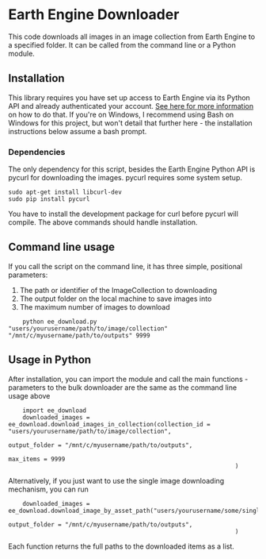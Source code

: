 # Earth Engine Downloader
This code downloads all images in an image collection from Earth Engine to a specified folder. It can be called from the command line or a Python module.

## Installation
This library requires you have set up access to Earth Engine via its Python API and already authenticated your account. [See here for more information](https://developers.google.com/earth-engine/python_install) on how to do that.
If you're on Windows, I recommend using Bash on Windows for this project, but won't detail that further here - the installation instructions below assume a bash prompt.

### Dependencies
The only dependency for this script, besides the Earth Engine Python API is pycurl for downloading the images. pycurl requires some system setup.

```
sudo apt-get install libcurl-dev
sudo pip install pycurl
```

You have to install the development package for curl before pycurl will compile. The above commands should handle installation.

## Command line usage
If you call the script on the command line, it has three simple, positional parameters:

1. The path or identifier of the ImageCollection to downloading
2. The output folder on the local machine to save images into
3. The maximum number of images to download

```
	python ee_download.py "users/yourusername/path/to/image/collection" "/mnt/c/myusername/path/to/outputs" 9999
```

## Usage in Python
After installation, you can import the module and call the main functions - parameters to the bulk downloader are the same
as the command line usage above

```
	import ee_download
	downloaded_images = ee_download.download_images_in_collection(collection_id = "users/yourusername/path/to/image/collection",
																	output_folder = "/mnt/c/myusername/path/to/outputs",
																	max_items = 9999
																)
```

Alternatively, if you just want to use the single image downloading mechanism, you can run
```
	downloaded_images = ee_download.download_image_by_asset_path("users/yourusername/some/single/image",
																	output_folder = "/mnt/c/myusername/path/to/outputs",
																)
```

Each function returns the full paths to the downloaded items as a list.
